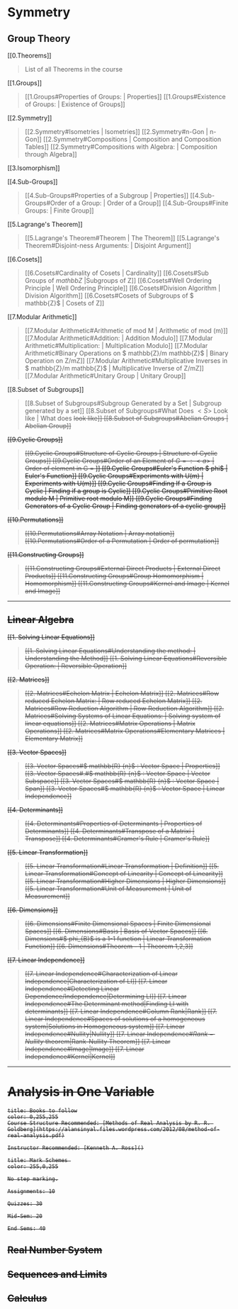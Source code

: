 # Symmetry

## Group Theory

[[0.Theorems]] 
> List of all Theorems in the course

[[1.Groups]]
> [[1.Groups#Properties of Groups: | Properties]]
> [[1.Groups#Existence of Groups: | Existence of Groups]]

[[2.Symmetry]]
> [[2.Symmetry#Isometries | Isometries]]
> [[2.Symmetry#n-Gon | n-Gon]]
> [[2.Symmetry#Compositions | Composition and Composition Tables]]
> [[2.Symmetry#Compositions with Algebra: | Composition through Algebra]]

[[3.Isomorphism]]

[[4.Sub-Groups]]
> [[4.Sub-Groups#Properties of a Subgroup | Properties]]
> [[4.Sub-Groups#Order of a Group: | Order of a Group]]
> [[4.Sub-Groups#Finite Groups: | Finite Group]]

[[5.Lagrange's Theorem]]
>[[5.Lagrange's Theorem#Theorem | The Theorem]]
>[[5.Lagrange's Theorem#Disjoint-ness Arguments: | Disjoint Argument]]

[[6.Cosets]]
> [[6.Cosets#Cardinality of Cosets | Cardinality]]
>  [[6.Cosets#Sub Groups of $mathbb{Z}$ |Subgroups of Z]]
> [[6.Cosets#Well Ordering Principle | Well Ordering Principle]]
> [[6.Cosets#Division Algorithm | Division Algorithm]]
> [[6.Cosets#Cosets of Subgroups of $ mathbb{Z}$ | Cosets of Z]]

[[7.Modular Arithmetic]]
>[[7.Modular Arithmetic#Arithmetic of mod M | Arithmetic of mod (m)]]
>[[7.Modular Arithmetic#Addition: | Addition Modulo]]
>[[7.Modular Arithmetic#Multiplication: | Multiplication Modulo]]
>[[7.Modular Arithmetic#Binary Operations on $ mathbb{Z}/m mathbb{Z}$ | Binary Operation on Z/mZ]]
>[[7.Modular Arithmetic#Multiplicative Inverses in $ mathbb{Z}/m mathbb{Z}$ | Multiplicative Inverse of Z/mZ]]
>[[7.Modular Arithmetic#Unitary Group | Unitary Group]]

[[8.Subset of Subgroups]]
>[[8.Subset of Subgroups#Subgroup Generated by a Set | Subgroup generated by a set]]
>[[8.Subset of Subgroups#What Does $<S>$ Look like | What does <S> look like]]
>[[8.Subset of Subgroups#Abelian Groups | Abelian Group]]

[[9.Cyclic Groups]]
>[[9.Cyclic Groups#Structure of Cyclic Groups | Structure of Cyclic Groups]]
>[[9.Cyclic Groups#Order of an Element of $G = : <a>$ | Order of element in G = <a>]]
>[[9.Cyclic Groups#Euler's Function $ phi$ | Euler's Function]]
>[[9.Cyclic Groups#Experiments with U(m) | Experiments with U(m)]]
>[[9.Cyclic Groups#Finding If a Group is Cyclic | Finding if a group is Cyclic]]
>[[9.Cyclic Groups#Primitive Root modulo M | Primitive root modulo M]]
>[[9.Cyclic Groups#Finding Generators of a Cyclic Group | Finding generators of a cyclic group]]

[[10.Permutations]]
> [[10.Permutations#Array Notation | Array notation]]
> [[10.Permutations#Order of a Permutation | Order of permutation]]

[[11.Constructing Groups]]
> [[11.Constructing Groups#External Direct Products | External Direct Products]]
> [[11.Constructing Groups#Group Homomorphism | Homomorphism]]
> [[11.Constructing Groups#Kernel and Image | Kernel and Image]]

---

## Linear Algebra

[[1. Solving Linear Equations]]
> [[1. Solving Linear Equations#Understanding the method: | Understanding the Method]]
> [[1. Solving Linear Equations#Reversible Operation: | Reversible Operation]]

[[2. Matrices]]
> [[2. Matrices#Echelon Matrix | Echelon Matrix]]
> [[2. Matrices#Row reduced Echelon Matrix: | Row reduced Echelon Matrix]]
> [[2. Matrices#Row Reduction Algorithm | Row Reduction Algorithm]]
> [[2. Matrices#Solving Systems of Linear Equations: | Solving system of linear equations]]
> [[2. Matrices#Matrix Operations | Matrix Operations]]
> [[2. Matrices#Matrix Operations#Elementary Matrices | Elementary Matrix]]

[[3. Vector Spaces]]
> [[3. Vector Spaces#$ mathbb{R} {n}$ : Vector Space | Properties]]
> [[3. Vector Spaces#.#$ mathbb{R} {n}$ : Vector Space | Vector Subspace]]
> [[3. Vector Spaces#$ mathbb{R} {n}$ : Vector Space | Span]]
> [[3. Vector Spaces#$ mathbb{R} {n}$ : Vector Space | Linear Independence]]

[[4. Determinants]]
> [[4. Determinants#Properties of Determinants | Properties of Determinants]]
> [[4. Determinants#Transpose of a Matrixi | Transpose]]
> [[4. Determinants#Cramer's Rule | Cramer's Rule]]

[[5. Linear Transformation]]
> [[5. Linear Transformation#Linear Transformation | Definition]]
> [[5. Linear Transformation#Concept of Linearity | Concept of Linearity]]
> [[5. Linear Transformation#Higher Dimensions | Higher Dimensions]]
> [[5. Linear Transformation#Unit of Measurement | Unit of Measurement]]

[[6. Dimensions]]
> [[6. Dimensions#Finite Dimensional Spaces | Finite Dimensional Spaces]]
> [[6. Dimensions#Basis | Basis of Vector Spaces]]
> [[6. Dimensions#$ phi_{B}$ is a 1-1 function | Linear Transformation Function]]
> [[6. Dimensions#Theorem - 1 | Theorem 1,2,3]]  

[[7. Linear Independence]]
> [[7. Linear Independence#Characterization of Linear Independence|Characterization of LI]]
> [[7. Linear Independence#Detecting Linear Dependence/Independence|Determining LI]]
> [[7. Linear Independence#The Determinant method|Finding LI with determinants]]
> [[7. Linear Independence#Column Rank|Rank]]
> [[7. Linear Independence#Spaces of solutions of a homogeneous system|Solutions in Homogeneous system]]
> [[7. Linear Independence#Nullity|Nullity]]
> [[7. Linear Independence#$Rank-Nullity$ theorem|Rank-Nullity Theorem]]
> [[7. Linear Independence#Image|Image]]
> [[7. Linear Independence#Kernel|Kernel]]

---------

# Analysis in One Variable

```ad-note
title: Books to follow
color: 0,255,255
Course Structure Recommended: [Methods of Real Analysis by R. R. Goldberg](https://alansinyal.files.wordpress.com/2012/08/method-of-real-analysis.pdf)

Instructor Recommended: [Kenneth A. Ross]()
```

```ad-note
title: Mark Schemes 
color: 255,0,255

No step marking.

Assignments: 10

Quizzes: 30

Mid-Sem: 20

End Sems: 40
```

## Real Number System

## Sequences and Limits

## Calculus




